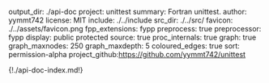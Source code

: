 output_dir: ./api-doc
project: unittest
summary: Fortran unittest.
author: yymmt742
license: MIT
include: ./../include
src_dir: ./../src/
favicon: ./../assets/favicon.png
fpp_extensions: fypp
preprocess: true
preprocessor: fypp
display: public
         protected
source: true
proc_internals: true
graph: true
graph_maxnodes: 250
graph_maxdepth: 5
coloured_edges: true
sort: permission-alpha
project_github:https://github.com/yymmt742/unittest

{!./api-doc-index.md!}
